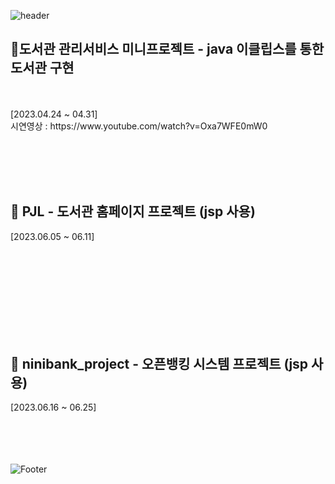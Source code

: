  ![header](https://capsule-render.vercel.app/api?type=waving&color=auto&height=200&section&text=NiniJini.JAVA-GitHub&animation=fadeIn)
 
 


<h2>🎈도서관 관리서비스 미니프로젝트 - java 이클립스를 통한 도서관 구현</h2>
<br><br>
[2023.04.24 ~ 04.31]</br>
시연영상 : https://www.youtube.com/watch?v=Oxa7WFE0mW0



<br><br><br><br>

<h2>🎈 PJL - 도서관 홈페이지 프로젝트 (jsp 사용)</h2>
[2023.06.05 ~ 06.11]</br>
<br><br><br><br>

<br><br><br><br>

<h2>🎈 ninibank_project - 오픈뱅킹 시스템 프로젝트 (jsp 사용)</h2>
[2023.06.16 ~ 06.25]</br>
<br><br><br><br>





 ![Footer](https://capsule-render.vercel.app/api?type=waving&color=auto&height=200&section=footer)
